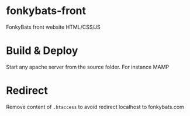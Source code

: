 # fonkybats-front
FonkyBats front website HTML/CSS/JS

# Build & Deploy
Start any apache server from the source folder. For instance MAMP

# Redirect
Remove content of `.htaccess` to avoid redirect localhost to fonkybats.com